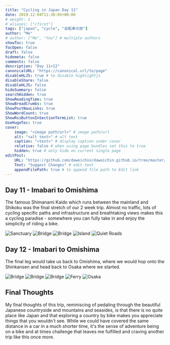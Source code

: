 ```yaml
---
title: "Cycling in Japan Day 11"
date: 2019-12-04T11:30:03+00:00
# weight: 1
# aliases: ["/first"]
tags: ["japan", "cycle", "自転車の旅"]
author: "Me"
# author: ["Me", "You"] # multiple authors
showToc: true
TocOpen: false
draft: false
hidemeta: false
comments: false
description: "Day 11+12"
canonicalURL: "https://canonical.url/to/page"
disableHLJS: true # to disable highlightjs
disableShare: false
disableHLJS: false
hideSummary: false
searchHidden: true
ShowReadingTime: true
ShowBreadCrumbs: true
ShowPostNavLinks: true
ShowWordCount: true
ShowRssButtonInSectionTermList: true
UseHugoToc: true
cover:
    image: "<image path/url>" # image path/url
    alt: "<alt text>" # alt text
    caption: "<text>" # display caption under cover
    relative: false # when using page bundles set this to true
    hidden: true # only hide on current single page
editPost:
    URL: "https://github.com/daweichin/daweichin.github.io/tree/master/content"
    Text: "Suggest Changes" # edit text
    appendFilePath: true # to append file path to Edit link
---
```


<div class="strava-embed-placeholder" data-embed-type="activity" data-embed-id="2909914340" data-style="standard"></div><script src="https://strava-embeds.com/embed.js"></script>

## Day 11 - Imabari to Omishima

The famous Shimanami Kaido which runs between the mainland and Shikoku was the final stretch of our 2 week trip. Almost no traffic, lots of cycling specific paths and infrastructure and breathtaking views makes this a cycling paradise - somewhere you can fully take in and enjoy the simplicity of riding a bike.

![Sanctuary](/japan-2019-img/day11/1.jpg)
![Bridge](/japan-2019-img/day11/2.jpg)
![Bridge](/japan-2019-img/day11/3.jpg)
![Island](/japan-2019-img/day11/4.jpg)
![Quiet Roads](/japan-2019-img/day11/5.jpg)

## Day 12 - Imabari to Omishima

<div class="strava-embed-placeholder" data-embed-type="activity" data-embed-id="2912178482" data-style="standard"></div><script src="https://strava-embeds.com/embed.js"></script>

The final leg would take us back to Omishima, where we would hop onto the Shinkansen and head back to Osaka where we started.

![Bridge](/japan-2019-img/day12/1.jpg)
![Bridge](/japan-2019-img/day12/2.jpg)
![Bridge](/japan-2019-img/day12/3.jpg)
![Ferry](/japan-2019-img/day12/4.jpg)
![Osaka](/japan-2019-img/day12/5.jpg)

## Final Thoughts

My final thoughts of this trip, reminiscing of pedaling through the beautiful Japanese countryside and mountains and seasides, is that there is no quite place like Japan and that exploring a country by bike makes you appreciate things that you wouldn't see. While we could have covered the same distance in a car in a much shorter time, it's the sense of adventure being on a bike and at times challenge that leaves me fulfilled and craving another trip like this once more.